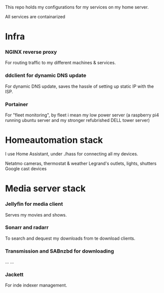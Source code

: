 This repo holds my configurations for my services on my home server.

All services are containarized

# Infra

### NGINX reverse proxy

For routing traffic to my different machines & services.

### ddclient for dynamic DNS update

For dynamic DNS update, saves the hassle of setting up static IP with the ISP.

### Portainer

For "fleet monitoring", by fleet i mean my low power server (a raspberry pi4 running ubuntu server and my stronger refubrished DELL tower server)

# Homeautomation stack

I use Home Assistant, under ./hass for connecting all my devices.

Netatmo cameras, thermostat & weather
Legrand's outlets, lights, shutters
Google cast devices

# Media server stack

### Jellyfin for media client

Serves my movies and shows.

### Sonarr and radarr

To search and dequest my downloads from te download clients.

### Transmission and SABnzbd for downloading

... ...

### Jackett

For inde indexer management.
